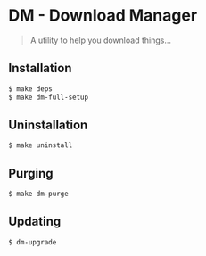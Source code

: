 # DM - Download Manager

> A utility to help you download things...

## Installation
```bash
$ make deps
$ make dm-full-setup
```

## Uninstallation
```bash
$ make uninstall
```

## Purging
```bash
$ make dm-purge
```

## Updating
```bash
$ dm-upgrade
```

